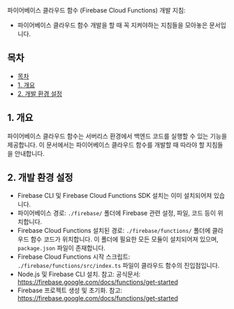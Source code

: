 파이어베이스 클라우드 함수 (Firebase Cloud Functions) 개발 지침:
- 파이어베이스 클라우드 함수 개발을 할 때 꼭 지켜야하는 지침들을 모아놓은 문서입니다.


## 목차
- [목차](#목차)
- [1. 개요](#1-개요)
- [2. 개발 환경 설정](#2-개발-환경-설정)



## 1. 개요


파이어베이스 클라우드 함수는 서버리스 환경에서 백엔드 코드를 실행할 수 있는 기능을 제공합니다. 이 문서에서는 파이어베이스 클라우드 함수를 개발할 때 따라야 할 지침들을 안내합니다.



## 2. 개발 환경 설정

- Firebase CLI 및 Firebase Cloud Functions SDK 설치는 이미 설치되어져 있습니다.
- 파이어베이스 경로: `./firebase/` 폴더에 Firebase 관련 설정, 파일, 코드 등이 위치합니다.
- Firebase Cloud Functions 설치된 경로: `./firebase/functions/` 폴더에 클라우드 함수 코드가 위치합니다. 이 폴더에 필요한 모든 모듈이 설치되어져 있으며, `package.json` 파일이 존재합니다.
- Firebase Cloud Functions 시작 스크립트: `./firebase/functions/src/index.ts` 파일이 클라우드 함수의 진입점입니다.
- Node.js 및 Firebase CLI 설치. 참고: 공식문서: https://firebase.google.com/docs/functions/get-started
- Firebase 프로젝트 생성 및 초기화. 참고: https://firebase.google.com/docs/functions/get-started